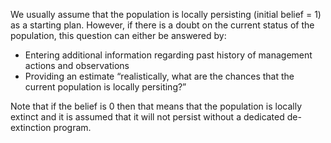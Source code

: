 We usually assume that the population is locally persisting (initial belief = 1) as a starting plan. However, if there is a doubt on the current status of the population, this question can either be answered by:
* Entering additional information regarding past history of management actions and observations
* Providing an estimate “realistically, what are the chances that the current population is locally persiting?”

Note that if the belief is 0 then that means that the population is locally extinct and it is assumed that it will not persist without a dedicated de-extinction program.
